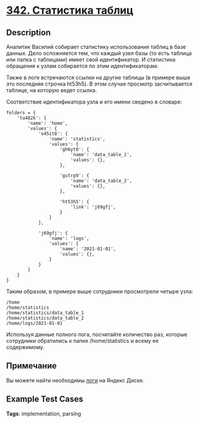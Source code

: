 # [342. Статистика таблиц](https://coderun.yandex.ru/problem/tables-statistics)

## Description

Аналитик Василий собирает статистику использования таблиц в базе данных. Дело осложняется тем, что каждый узел базы (то есть таблица или папка с таблицами) имеет свой идентификатор. И статистика обращения к узлам собирается по этим идентификаторам.

Также в логе встречаются ссылки на другие таблицы (в примере выше это последняя строчка ht53h5). В этом случае просмотр засчитывается таблице, на которую ведет ссылка.

Соответствие идентификатора узла и его имени сведено в словаре:
```
folders = {
    'tu482k': {
        'name': 'home',
        'values': {
            'o45it8': {
                'name': 'statistics',
                'values': {
                    'gh6yt8': {
                        'name': 'data_table_1',
                        'values': {},
                    },

                    'gutrp9': {
                        'name': 'data_table_2',
                        'values': {},
                    },

                    'ht53h5': {
                        'link': 'j69gfj',
                    }
                }
            },

            'j69gfj': {
                'name': 'logs',
                'values': {
                    'name': '2021-01-01',
                    'values': {},
                }
            }
        }
    }
}
```

Таким образом, в примере выше сотрудники просмотрели четыре узла:
```
/home
/home/statistics
/home/statistics/data_table_1
/home/statistics/data_table_2
/home/logs/2021-01-01
```

Используя данные полного лога, посчитайте количество раз, которые сотрудники обратились к папке /home/statistics и всему ее содержимому.

## Примечание

Вы можете найти необходимы [логи](https://disk.yandex.ru/d/bwL030DyUv9TvA) на Яндекс Диске.



## Example Test Cases

**Tags**: implementation, parsing

